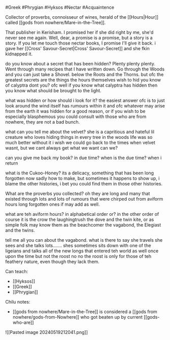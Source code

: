 #Greek #Phrygian #Hyksos #Nectar #Acquaintence 

Collector of proverbs, connoisseur of wines, herald of the [[Hours|Hour]] called [[gods from nowhere/Mare-in-the-Tree]].

That publisher in Kerisham. I promised her if she did right by me, she'd never see me again. Well, dear, a promise is a promise, but a story is a story. If you let me touch those nectar books, I promise I'll give it back.
i gave her [[Cross' Savour-Secret|Cross' Savour-Secret]] and she fkin kidnapped it.

do you know about a secret that has been hidden?
Plenty plenty plenty. Went through many recipes that I have written down. Go through the Woods and you can just take a Shovel. below the Roots and the Thorns. but ofc the greatest secrets are the things the hours themselves wish to hid you know of calyptra dont you?
ofc
well if you know what calyptra has hidden then you know what should be brought to the light.

what was hidden or how should i look for it?
the easiest answer ofc is to just look around the wind itself has rumours within it and ofc whatever may arise from the earth it was hidden for a good reason, or if you wish to be especially blasphemous you could consult with those who are from nowhere, they are not a bad bunch.

what can you tell me about the velvet?
she is a capritious and hateful lil creature who loves hiding things in every tree in the woods life was so much better without it i wish we could go back to the times when velvet wasnt, but we cant always get what we want can we?

can you give me back my book?
in due time?
when is the due time?
when i return

what is the Cukoo-Honey?
its a delicacy, something that has been long forgotten now sadly how to make, but sometimes it happens to show up, i blame the other histories, i bet you could find them in those other histories. 

What are the proverbs you collected?
oh they are long and many that existed through lots and lots of rumours that were chirped out from aviform hours long forgotten ones if may add as well.

what are teh aviform hours?
in alphabetical order or? 
in the other order
of course it is the crow the laughingtrush the dove and the twin kite, or as simple folk may know them as the beachcomer the vagabond, the Elegiast and the twins.

tell me all you can about the vagabond.
what is there to say she travels she sees and she talks lots....... shes sometimes sits down with one of the ligeians and talks all of the new longs that entered teh world as well once upon the time but not the roost no no the roost is only for those of teh feathery nature, even though they lack them.

Can teach:
- [[Hyksos]]
- [[Greek]]
- [[Phrygian]]

Chilu notes:
- [[gods from nowhere/Mare-in-the-Tree]] is considered a [[gods from nowhere/gods-from-Nowhere]] who got beaten up by current [[gods-who-are]]

![[Pasted image 20240519212041.png]]
